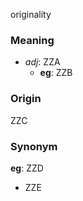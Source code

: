 originality
### Meaning
+ _adj_: ZZA
    + __eg__: ZZB

### Origin

ZZC

### Synonym

__eg__: ZZD

+ ZZE


